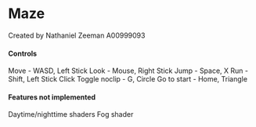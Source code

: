 # Maze
Created by Nathaniel Zeeman
A00999093

#### Controls
Move - WASD, Left Stick
Look - Mouse, Right Stick
Jump - Space, X
Run - Shift, Left Stick Click
Toggle noclip - G, Circle
Go to start - Home, Triangle

#### Features not implemented
Daytime/nighttime shaders
Fog shader
